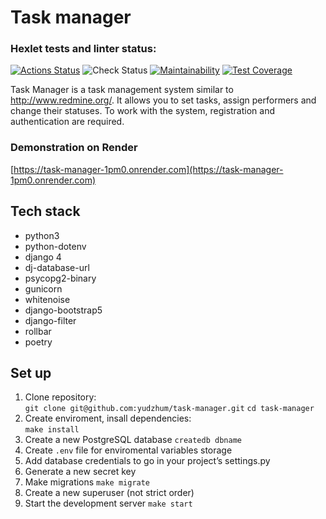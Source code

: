 # Task manager
### Hexlet tests and linter status:
[![Actions Status](https://github.com/yudzhum/python-project-52/workflows/hexlet-check/badge.svg)](https://github.com/yudzhum/python-project-52/actions)
![Check Status](https://github.com/yudzhum/python-project-52/actions/workflows/check.yml/badge.svg)
[![Maintainability](https://api.codeclimate.com/v1/badges/f7ddee15a254b95638d7/maintainability)](https://codeclimate.com/github/yudzhum/python-project-52/maintainability)
[![Test Coverage](https://api.codeclimate.com/v1/badges/f7ddee15a254b95638d7/test_coverage)](https://codeclimate.com/github/yudzhum/python-project-52/test_coverage)

Task Manager is a task management system similar to http://www.redmine.org/. It allows you to set tasks, assign performers and change their statuses. To work with the system, registration and authentication are required.

### Demonstration on Render
[https://task-manager-1pm0.onrender.com](https://task-manager-1pm0.onrender.com)

## Tech stack
- python3
- python-dotenv 
- django 4
- dj-database-url 
- psycopg2-binary 
- gunicorn 
- whitenoise
- django-bootstrap5
- django-filter
- rollbar
- poetry

## Set up
 1. Clone repository:\
 `git clone git@github.com:yudzhum/task-manager.git`
 `cd task-manager`
2. Create enviroment, insall dependencies:\
 `make install`
3. Create a new PostgreSQL database
`createdb dbname`
4. Create `.env` file for enviromental variables storage
5. Add database credentials to go in your project’s settings.py
6. Generate a new secret key
7. Make migrations
   `make migrate`
8. Create a new superuser (not strict order)
9. Start the development server
 `make start`
